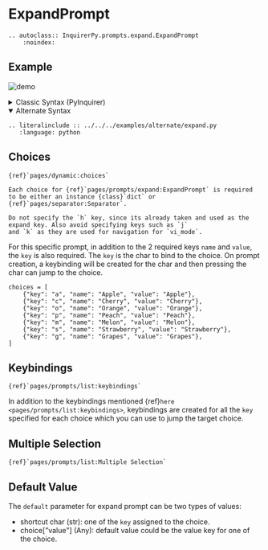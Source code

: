 # ExpandPrompt

```{eval-rst}
.. autoclass:: InquirerPy.prompts.expand.ExpandPrompt
    :noindex:
```

## Example

![demo](https://assets.kazhala.me/InquirerPy/expand.gif)

<details>
  <summary>Classic Syntax (PyInquirer)</summary>

```{eval-rst}
.. literalinclude :: ../../../examples/classic/expand.py
   :language: python
```

</details>

<details open>
  <summary>Alternate Syntax</summary>

```{eval-rst}
.. literalinclude :: ../../../examples/alternate/expand.py
   :language: python
```

</details>

## Choices

```{seealso}
{ref}`pages/dynamic:choices`
```

```{attention}
Each choice for {ref}`pages/prompts/expand:ExpandPrompt` is required to be either an instance {class}`dict` or {ref}`pages/separator:Separator`.
```

```{tip}
Do not specify the `h` key, since its already taken and used as the expand key. Also avoid specifying keys such as `j`
and `k` as they are used for navigation for `vi_mode`.
```

For this specific prompt, in addition to the 2 required keys `name` and `value`, the `key` is also required.
The `key` is the char to bind to the choice. On prompt creation, a keybinding will be created for the char and then
pressing the char can jump to the choice.

```{code-block}
choices = [
    {"key": "a", "name": "Apple", "value": "Apple"},
    {"key": "c", "name": "Cherry", "value": "Cherry"},
    {"key": "o", "name": "Orange", "value": "Orange"},
    {"key": "p", "name": "Peach", "value": "Peach"},
    {"key": "m", "name": "Melon", "value": "Melon"},
    {"key": "s", "name": "Strawberry", "value": "Strawberry"},
    {"key": "g", "name": "Grapes", "value": "Grapes"},
]
```

## Keybindings

```{seealso}
{ref}`pages/prompts/list:keybindings`
```

In addition to the keybindings mentioned {ref}`here <pages/prompts/list:keybindings>`, keybindings are created for all the
`key` specified for each choice which you can use to jump the target choice.

## Multiple Selection

```{seealso}
{ref}`pages/prompts/list:Multiple Selection`
```

## Default Value

The `default` parameter for expand prompt can be two types of values:

- shortcut char (str): one of the `key` assigned to the choice.
- choice["value"] (Any): default value could be the value key for one of the choice.
